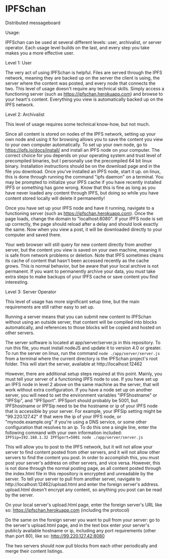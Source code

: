 # IPFSchan
Distributed messageboard


Usage:

IPFSchan can be used at several different levels: user, archivalist, or server operator. Each usage level builds on the last, and every step you take makes you a more effective user. 

Level 1: User

The very act of using IPFSchan is helpful. Files are served through the IPFS network, meaning they are backed up on the server the client is using, the server where the content was posted, and every node that connects the two. 
This level of usage doesn't require any technical skills. Simply access a functioning server (such as https://ipfschan.herokuapp.com) and browse to your heart's content. Everything you view is automatically backed up on the IPFS network. 


Level 2: Archivalist

This level of usage requires some technical know-how, but not much. 

Since all content is stored on nodes of the IPFS network, setting up your own node and using it for browsing allows you to save the content you view to your own computer automatically. 
To set up your own node, go to https://ipfs.io/docs/install/ and install an IPFS node on your computer. The correct choice for you depends on your operating system and trust level of precompiled binaries, but I personally use the precompiled 64 bit linux binary. Installation instructions should be on the download page and in the file you download. 
Once you've installed an IPFS node, start it up. on linux, this is done through running the command "ipfs daemon" on a terminal. 
You may be prompted to initialize your IPFS cache if you have recently installed IPFS or something has gone wrong. Know that this is fine as long as you have never loaded any content through IPFS, but doing so while you have content stored locally will delete it permanently! 

Once you have set up your IPFS node and have it running, navigate to a functioning server (such as https://ipfschan.herokuapp.com). Once the page loads, change the domain to "localhost:8080". If your IPFS node is set up correctly, the page should reload after a delay and should look exactly the same. Now when you view a post, it will be downloaded directly to your computer and saved there. 

Your web browser will still query for new content directly from another server, but the content you view is saved on your own machine, meaning it is safe from network problems or deletion. 
Note that IPFS sometimes cleans its cache of content that hasn't been accessed recently as the cache grows. This is normal behavior, but be aware that your local archive is not permanent. If you want to permanently archive your data, you must take extra steps to make backups of your IPFS cache or save content you find interesting. 


Level 3: Server Operator

This level of usage has more significant setup time, but the main requirements are still rather easy to set up. 

Running a server means that you can submit new content to IPFSchan without using an outside server, that content will be compiled into blocks automatically, and references to those blocks will be copied and hosted on other servers. 

The server software is located at app/server/server.js in this repository. To run this file, you must install nodeJS and update it to version 4.0 or greater. 
To run the server on linux, run the command `node ./app/server/server.js` from a terminal where the current directory is the IPFSchan project's root folder. This will start the server, available at http://localhost:12462

However, there are additional setup steps required at this point. Mainly, you must tell your server of a functioning IPFS node to use. If you have set up an IPFS node in level 2 above on the same machine as the server, that will work without extra configuration. If you have a node set up on another server, you will need to set the environment variables "IPFShostname" or "IPFSip", and "IPFSport". IPFSport should probably be 5001, but IPFShostname or IPFSip need to be the hostname or ip of your IPFS node that is accessible by your server. For example, your IPFSip setting might be "99.220.127.42" if that were the ip of your IPFS node, or "mynode.example.org" if you're using a DNS service, or some other configuration that resolves to an ip. To do this one a single line, enter the following command with your own information included: `IPFSip=192.168.1.32 IPFSport=5001 node ./app/server/server.js`

This will allow you to post to the IPFS network, but it will not allow your server to find content posted from other servers, and it will not allow other servers to find the content you post. In order to accomplish this, you must post your server's address on other servers, and vice versa. However, this is not done through the normal posting page, as all content posted through the index.html file in this repository is encrypted and unreadable by the server. To tell your server to pull from another server, navigate to http://localhost:12462/upload.html and enter the foreign server's address. upload.html doesn't encrypt any content, so anything you post can be read by the server. 


On your local server's upload.html page, enter the foreign server's URL like so: https://ipfschan.herokuapp.com (including the protocol)


Do the same on the foreign server you want to pull from your server: go to the server's upload.html page, and in the text box enter your server's publicly available hostname or ip, including any port requirements (other than port 80), like so: http://99.220.127.42:8080


The two servers should now pull blocks from each other periodically and merge their content listings. 
